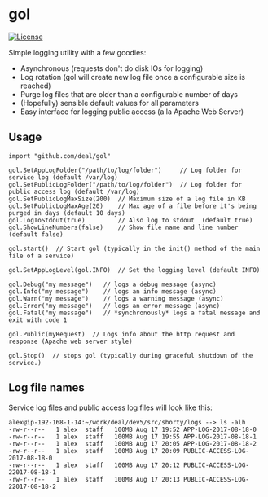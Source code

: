 # gol
[![License](http://img.shields.io/badge/license-mit-blue.svg?style=flat-square)](https://raw.githubusercontent.com/alexv99/gol/master/license.txt)

Simple logging utility with a few goodies:
<ul>
<li/> Asynchronous (requests don't do disk IOs for logging)
<li/> Log rotation (gol will create new log file once a configurable size is reached)
<li/> Purge log files that are older than a configurable number of days
<li/> (Hopefully) sensible default values for all parameters
<li/> Easy interface for logging public access (a la Apache Web Server)
</ul>

## Usage

```
import "github.com/deal/gol"

gol.SetAppLogFolder("/path/to/log/folder")     // Log folder for service log (default /var/log)
gol.SetPublicLogFolder("/path/to/log/folder")  // Log folder for public access log (default /var/log)
gol.SetPublicLogMaxSize(200)  // Maximum size of a log file in KB
gol.SetPublicLogMaxAge(20)    // Max age of a file before it's being purged in days (default 10 days)
gol.LogToStdout(true)         // Also log to stdout  (default true)
gol.ShowLineNumbers(false)    // Show file name and line number (default false)

gol.start()  // Start gol (typically in the init() method of the main file of a service)

gol.SetAppLogLevel(gol.INFO)  // Set the logging level (default INFO)

gol.Debug("my message")   // logs a debug message (async)
gol.Info("my message")    // logs an info message (async)
gol.Warn("my message")    // logs a warning message (async)
gol.Error("my message")   // logs an error message (async)
gol.Fatal("my message")   // *synchronously* logs a fatal message and exit with code 1

gol.Public(myRequest)  // Logs info about the http request and response (Apache web server style)

gol.Stop()  // stops gol (typically during graceful shutdown of the service.)
```

## Log file names

Service log files and public access log files will look like this:
```
alex@ip-192-168-1-14:~/work/deal/dev5/src/shorty/logs --> ls -alh
-rw-r--r--   1 alex  staff   100MB Aug 17 19:52 APP-LOG-2017-08-18-0
-rw-r--r--   1 alex  staff   100MB Aug 17 19:55 APP-LOG-2017-08-18-1
-rw-r--r--   1 alex  staff   100MB Aug 17 20:05 APP-LOG-2017-08-18-2
-rw-r--r--   1 alex  staff   100MB Aug 17 20:09 PUBLIC-ACCESS-LOG-2017-08-18-0
-rw-r--r--   1 alex  staff   100MB Aug 17 20:12 PUBLIC-ACCESS-LOG-22017-08-18-1
-rw-r--r--   1 alex  staff   100MB Aug 17 20:13 PUBLIC-ACCESS-LOG-22017-08-18-2
```

